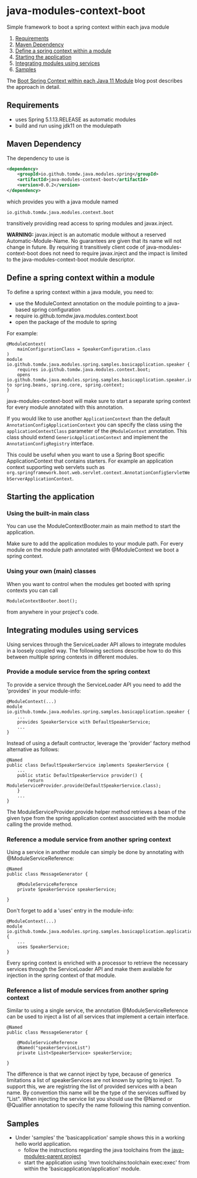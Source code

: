 # java-modules-context-boot
Simple framework to boot a spring context within each java module

1. [Requirements](#requirements)
2. [Maven Dependency](#maven-dependency)
3. [Define a spring context within a module](#define-a-spring-context-within-a-module)
4. [Starting the application](#starting-the-application)
5. [Integrating modules using services](#integrating-modules-using-services)
6. [Samples](#samples)

The [Boot Spring Context within each Java 11 Module](https://devcreativity.wordpress.com/2017/11/18/boot-spring-context-within-each-java-9-module/) blog post describes the approach in detail. 

## Requirements

- uses Spring 5.1.13.RELEASE as automatic modules
- build and run using jdk11 on the modulepath

## Maven Dependency

The dependency to use is

```xml
<dependency>
	<groupId>io.github.tomdw.java.modules.spring</groupId>
	<artifactId>java-modules-context-boot</artifactId>
	<version>0.0.2</version>
</dependency>
```

which provides you with a java module named 

`io.github.tomdw.java.modules.context.boot`

transitively providing read access to spring modules and javax.inject.

**WARNING:** javax.inject is an automatic module without a reserved Automatic-Module-Name. 
No guarantees are given that its name will not change in future. By requiring it transitively 
client code of java-modules-context-boot does not need to require javax.inject and the impact is limited
to the java-modules-context-boot module descriptor.

## Define a spring context within a module

To define a spring context within a java module, you need to:
 - use the ModuleContext annotation on the module pointing to a java-based spring configuration
 - require io.github.tomdw.java.modules.context.boot
 - open the package of the module to spring
 
For example:

```
@ModuleContext(
	mainConfigurationClass = SpeakerConfiguration.class
)
module io.github.tomdw.java.modules.spring.samples.basicapplication.speaker {
	requires io.github.tomdw.java.modules.context.boot;
	opens io.github.tomdw.java.modules.spring.samples.basicapplication.speaker.internal to spring.beans, spring.core, spring.context;
}
```

java-modules-context-boot will make sure to start a separate spring context for every module annotated with this annotation.

If you would like to use another `ApplicationContext` than the default `AnnotationConfigApplicationContext` you can specify the class using the `applicationContextClass` parameter of the `@ModuleContext` annotation. This class should extend `GenericApplicationContext` and implement the `AnnotationConfigRegistry` interface.

This could be useful when you want to use a Spring Boot specific ApplicationContext that contains starters. For example an application context supporting web servlets such as `org.springframework.boot.web.servlet.context.AnnotationConfigServletWebServerApplicationContext`. 

## Starting the application

### Using the built-in main class

You can use the ModuleContextBooter.main as main method to start the application.

Make sure to add the application modules to your module path. For every module on the module path annotated with @ModuleContext
we boot a spring context.

### Using your own (main) classes

When you want to control when the modules get booted with spring contexts you can call

```
ModuleContextBooter.boot();
```
from anywhere in your project's code.

## Integrating modules using services

Using services through the ServiceLoader API allows to integrate modules in a loosely coupled way. The 
following sections describe how to do this between multiple spring contexts in different modules.

### Provide a module service from the spring context

To provide a service through the ServiceLoader API you need to add the 'provides' in your module-info:
```
@ModuleContext(...)
module io.github.tomdw.java.modules.spring.samples.basicapplication.speaker {
	...
	provides SpeakerService with DefaultSpeakerService;
	...
}
```

Instead of using a default contructor, leverage the 'provider' factory method alternative as follows:
```
@Named
public class DefaultSpeakerService implements SpeakerService {
	...
	public static DefaultSpeakerService provider() {
		return ModuleServiceProvider.provide(DefaultSpeakerService.class);
	}
	...
}

```

The ModuleServiceProvider.provide helper method retrieves a bean of the given type from 
the spring application context associated with the module calling the provide method.

### Reference a module service from another spring context

Using a service in another module can simply be done by annotating with @ModuleServiceReference:
```
@Named
public class MessageGenerator {

	@ModuleServiceReference
	private SpeakerService speakerService;

}

```

Don't forget to add a 'uses' entry in the module-info:
```
@ModuleContext(...)
module io.github.tomdw.java.modules.spring.samples.basicapplication.application {
	...
	uses SpeakerService;
}
```

Every spring context is enriched with a processor to retrieve the necessary services 
through the ServiceLoader API and make them available for injection in the spring context of that module.

### Reference a list of module services from another spring context

Similar to using a single service, the annotation @ModuleServiceReference can be used to inject a list of all services that implement a certain interface.
```
@Named
public class MessageGenerator {

	@ModuleServiceReference
	@Named("speakerServiceList")
	private List<SpeakerService> speakerService;

}

```

The difference is that we cannot inject by type, because of generics limitations a list of speakerServices are not known by spring to inject.
To support this, we are registring the list of provided services with a bean name. By convention this name will be the type of the services suffixed by "List".
When injecting the service list you should use the @Named or @Qualifier annotation to specify the name following this naming convention.

## Samples
- Under 'samples' the 'basicapplication' sample shows this in a working hello world application.
	- follow the instructions regarding the java toolchains from the [java-modules-parent project](https://github.com/tomdw/java-modules-parent)
	- start the application using 'mvn toolchains:toolchain exec:exec' from within the 'basicapplication/application' module.
  